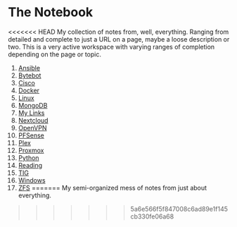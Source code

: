 # The Notebook

<<<<<<< HEAD
My collection of notes from, well, everything. Ranging from detailed and complete to just a URL on a page, maybe a loose description or two. This is a very active workspace with varying ranges of completion depending on the page or topic.

 1. [Ansible](Ansible-Ref/README.md)
 2. [Bytebot](ByteBot/README.md)
 3. [Cisco](Cisco-Ref/CLI---Switch---Cheatsheet.md)
 4. [Docker](Docker/Docker.md)
 5. [Linux](Linux/Ubuntu.md)
 6. [MongoDB](MongoDB/Install-Community-Server---Ubuntu.md)
 7. [My Links](My-Links/Aaron-Toponce-Install-ZFS-on-Debian-GNU-Linux.md)
 8. [Nextcloud](NextCloud/Setup-Guide-(what-I-followed-on-init-setup).md)
 9. [OpenVPN](OpenVPN/Bridging-and-Routing.md)
10. [PFSense](Pfsense/Pfsense.md)
11. [Plex](Plex/Installer-Link.md)
12. [Proxmox](Proxmox/Email-Alerts.md)
13. [Python](Python-Ref/Python.md)
14. [Reading](Reading-List/Reading-List.md)
15. [TIG](TIG-Stack/Bytes-to-GB.md)
16. [Windows](Windows/Using-Telegraf-on-Windows-Blog-InfluxData.md)
17. [ZFS](ZFS/ZFS-Home.md)
=======
My semi-organized mess of notes from just about everything. 
>>>>>>> 5a6e566f5f847008c6ad89e1f145cb330fe06a68
